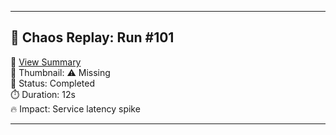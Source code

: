 
---

## 🧪 Chaos Replay: Run #101  
📄 [View Summary](./summaries/summary_101.json)  
📸 Thumbnail: ⚠️ Missing  
🎯 Status: Completed  
⏱️ Duration: 12s  
🔥 Impact: Service latency spike

---
